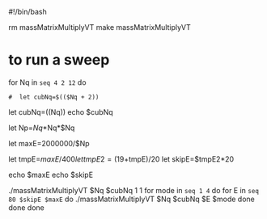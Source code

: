 #!/bin/bash

rm massMatrixMultiplyVT
make massMatrixMultiplyVT

# to run a sweep
for Nq in `seq 4 2 12`
do

    #  let cubNq=$(($Nq + 2))
  let cubNq=$(($Nq))
  echo $cubNq

  let Np=$Nq*$Nq*$Nq
  
  let maxE=2000000/$Np

  let tmpE=$maxE/400
  let tmpE2=(19+$tmpE)/20
  let skipE=$tmpE2*20
  
  echo $maxE
  echo $skipE

  ./massMatrixMultiplyVT $Nq $cubNq 1  1
  for mode in `seq 1 4`
  do
      for E in `seq 80 $skipE $maxE`
      do
	  ./massMatrixMultiplyVT $Nq $cubNq $E $mode
      done
  done
done
      
